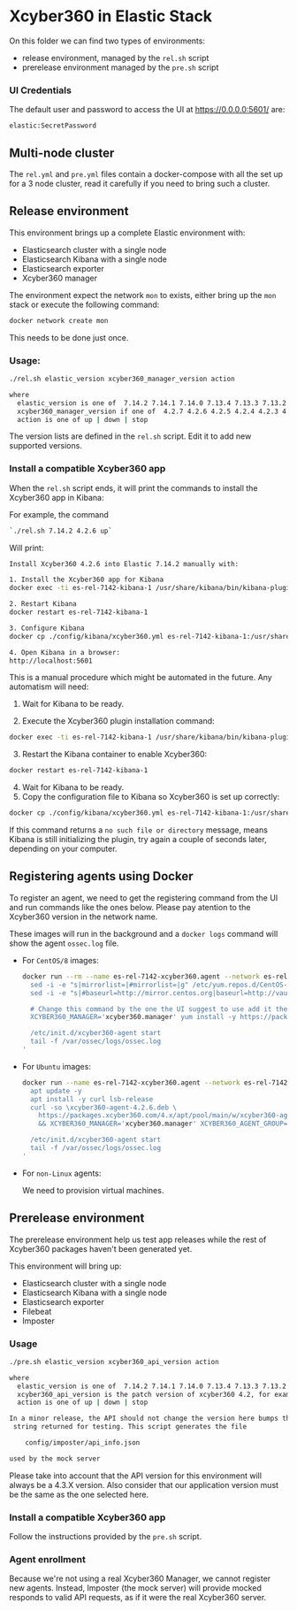 # Xcyber360 in Elastic Stack

On this folder we can find two types of environments:

 * release environment, managed by the `rel.sh` script
 * prerelease environment managed by the `pre.sh` script

###  UI Credentials

The default user and password to access the UI at https://0.0.0.0:5601/ are:

```
elastic:SecretPassword
```

## Multi-node cluster

The `rel.yml` and `pre.yml` files contain a docker-compose with all the set 
up for a 3 node cluster, read it carefully if you need to bring such a cluster.

## Release environment

This environment brings up a complete Elastic environment with:
 - Elasticsearch cluster with a single node
 - Elasticsearch Kibana with a single node
 - Elasticsearch exporter
 - Xcyber360 manager

The environment expect the network `mon` to exists, either bring up the
`mon` stack or execute the following command:

```bash
docker network create mon
```

This needs to be done just once.

### Usage:

```bash
./rel.sh elastic_version xcyber360_manager_version action 

where
  elastic_version is one of  7.14.2 7.14.1 7.14.0 7.13.4 7.13.3 7.13.2 7.13.1 7.13.0 7.12.1 7.11.2 7.10.2
  xcyber360_manager_version if one of  4.2.7 4.2.6 4.2.5 4.2.4 4.2.3 4.2.2 4.2.1 4.2.0
  action is one of up | down | stop
```

The version lists are defined in the `rel.sh` script. Edit it to add new
supported versions.

### Install a compatible Xcyber360 app

When the `rel.sh` script ends, it will print the commands to install the
Xcyber360 app in Kibana:

For example, the command

```bash
`./rel.sh 7.14.2 4.2.6 up`
```

Will print:

```bash
Install Xcyber360 4.2.6 into Elastic 7.14.2 manually with:

1. Install the Xcyber360 app for Kibana
docker exec -ti es-rel-7142-kibana-1 /usr/share/kibana/bin/kibana-plugin install https://packages.xcyber360.com/4.x/ui/kibana/xcyber360_kibana-4.2.6_7.14.2-1.zip

2. Restart Kibana
docker restart es-rel-7142-kibana-1

3. Configure Kibana
docker cp ./config/kibana/xcyber360.yml es-rel-7142-kibana-1:/usr/share/kibana/data/xcyber360/config/

4. Open Kibana in a browser:
http://localhost:5601
```

This is a manual procedure which might be automated in the future. Any 
automatism will need:

1. Wait for Kibana to be ready.

2. Execute the Xcyber360 plugin installation command:

```bash
docker exec -ti es-rel-7142-kibana-1 /usr/share/kibana/bin/kibana-plugin install https://packages.xcyber360.com/4.x/ui/kibana/xcyber360_kibana-4.2.6_7.14.2-1.zip
```

3. Restart the Kibana container to enable Xcyber360:

```bash
docker restart es-rel-7142-kibana-1
```

4. Wait for Kibana to be ready.
5. Copy the configuration file to Kibana so Xcyber360 is set up correctly:

```bash
docker cp ./config/kibana/xcyber360.yml es-rel-7142-kibana-1:/usr/share/kibana/data/xcyber360/config/
```

If this command returns a `no such file or directory` message, means Kibana is 
still initializing the plugin, try again a couple of seconds later, depending on 
your computer.

## Registering agents using Docker

To register an agent, we need to get the registering command from the UI and 
run commands like the ones below. Please pay atention to the Xcyber360 version in 
the network name.

These images will run in the background and a `docker logs` command will show 
the agent `ossec.log` file.

- For `CentOS/8` images:
  ```bash
  docker run --rm --name es-rel-7142-xcyber360.agent --network es-rel-7142 --label com.docker.compose.project=es-rel-7142 -d centos:8 bash -c '
    sed -i -e "s|mirrorlist=|#mirrorlist=|g" /etc/yum.repos.d/CentOS-*
    sed -i -e "s|#baseurl=http://mirror.centos.org|baseurl=http://vault.centos.org|g" /etc/yum.repos.d/CentOS-*

    # Change this command by the one the UI suggest to use add it the -y and remove the sudo
    XCYBER360_MANAGER='xcyber360.manager' yum install -y https://packages.xcyber360.com/4.x/yum5/x86_64/xcyber360-agent-4.2.6-1.el5.x86_64.rpm

    /etc/init.d/xcyber360-agent start
    tail -f /var/ossec/logs/ossec.log
  '
  ```

- For `Ubuntu` images:
  ```bash
  docker run --name es-rel-7142-xcyber360.agent --network es-rel-7142 --label com.docker.compose.project=es-rel-7142 -d ubuntu:20.04 bash -c '
    apt update -y
    apt install -y curl lsb-release
    curl -so \xcyber360-agent-4.2.6.deb \
      https://packages.xcyber360.com/4.x/apt/pool/main/w/xcyber360-agent/xcyber360-agent_4.2.6-1_amd64.deb \
      && XCYBER360_MANAGER='xcyber360.manager' XCYBER360_AGENT_GROUP='default' dpkg -i ./xcyber360-agent-4.2.6.deb

    /etc/init.d/xcyber360-agent start
    tail -f /var/ossec/logs/ossec.log
  '
  ```
 
- For `non-Linux` agents:
  
  We need to provision virtual machines.

## Prerelease environment

The prerelease environment help us test app releases while the rest of
Xcyber360 packages haven't been generated yet.

This environment will bring up:

 - Elasticsearch cluster with a single node
 - Elasticsearch Kibana with a single node
 - Elasticsearch exporter
 - Filebeat
 - Imposter

### Usage

```bash
./pre.sh elastic_version xcyber360_api_version action 

where
  elastic_version is one of  7.14.2 7.14.1 7.14.0 7.13.4 7.13.3 7.13.2 7.13.1 7.13.0 7.12.1 7.11.2 7.10.2
  xcyber360_api_version is the patch version of xcyber360 4.2, for example  3 7
  action is one of up | down | stop

In a minor release, the API should not change the version here bumps the API
 string returned for testing. This script generates the file 

    config/imposter/api_info.json

used by the mock server
```

Please take into account that the API version for this environment will always 
be a 4.3.X version. Also consider that our application version must be the same 
as the one selected here.

### Install a compatible Xcyber360 app

Follow the instructions provided by the `pre.sh` script. 

### Agent enrollment

Because we're not using a real Xcyber360 Manager, we cannot register new agents. 
Instead, Imposter (the mock server) will provide mocked responds to valid API 
requests, as if it were the real Xcyber360 server.
